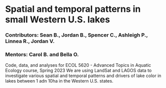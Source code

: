 # Spatial and temporal patterns in small Western U.S. lakes 
### Contributors: Sean B., Jordan B., Spencer C., Ashleigh P., Linnea R., Jordan V.
### Mentors: Carol B. and Bella O. 

Code, data, and analyses for ECOL 5620 - Advanced Topics in Aquatic Ecology course, Spring 2023
We are using LandSat and LAGOS data to investigate various spatial and temporal patterns and drivers of lake color in lakes between 1 adn 10ha in the Western U.S. states.
